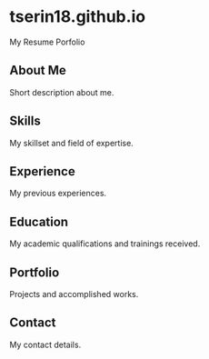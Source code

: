 # tserin18.github.io
My Resume Porfolio

## About Me
  Short description about me.
  
## Skills
  My skillset and field of expertise.
  
## Experience
  My previous experiences.

## Education
  My academic qualifications and trainings received.

## Portfolio
  Projects and accomplished works.

## Contact
  My contact details.
